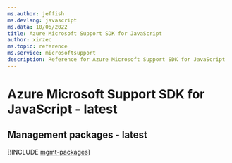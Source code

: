 ```yaml
---
ms.author: jeffish
ms.devlang: javascript
ms.data: 10/06/2022
title: Azure Microsoft Support SDK for JavaScript
author: xirzec
ms.topic: reference
ms.service: microsoftsupport
description: Reference for Azure Microsoft Support SDK for JavaScript
---
```

# Azure Microsoft Support SDK for JavaScript - latest

## Management packages - latest
[!INCLUDE [mgmt-packages](microsoft-support-mgmt-index.md)]